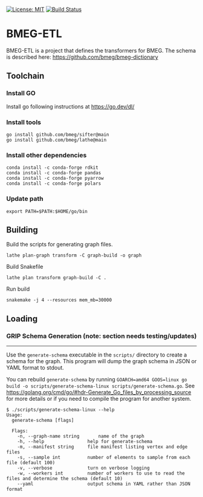 [![License: MIT](https://img.shields.io/badge/License-MIT-yellow.svg)](https://opensource.org/licenses/MIT)
[![Build Status](https://travis-ci.org/bmeg/bmeg-etl.svg?branch=master)](https://travis-ci.org/bmeg/bmeg-etl)

BMEG-ETL
========

BMEG-ETL is a project that defines the transformers for BMEG. The schema is described here: https://github.com/bmeg/bmeg-dictionary


## Toolchain

### Install GO
Install go following instructions at https://go.dev/dl/

### Install tools
```
go install github.com/bmeg/sifter@main
go install github.com/bmeg/lathe@main
```
### Install other dependencies
```
conda install -c conda-forge rdkit
conda install -c conda-forge pandas
conda install -c conda-forge pyarrow
conda install -c conda-forge polars
```

### Update path

```
export PATH=$PATH:$HOME/go/bin
```

## Building

Build the scripts for generating graph files.
```
lathe plan-graph transform -C graph-build -o graph
```

Build Snakefile
```
lathe plan transform graph-build -C .
```

Run build
```
snakemake -j 4 --resources mem_mb=30000
```

## Loading

### GRIP Schema Generation (note: section needs testing/updates)
------
Use the `generate-schema` executable in the `scripts/` directory to create a schema for the graph. 
This program will dump the graph schema in JSON or YAML format to stdout.

You can rebuild `generate-schema` by running `GOARCH=amd64 GOOS=linux go build -o scripts/generate-schema-linux scripts/generate-schema.go`. 
See https://golang.org/cmd/go/#hdr-Generate_Go_files_by_processing_source for more details or if you need to compile the 
program for another system.

```
$ ./scripts/generate-schema-linux --help
Usage:
  generate-schema [flags]

  Flags:
    -n, --graph-name string       name of the graph
    -h, --help                help for generate-schema
    -m, --manifest string     file manifest listing vertex and edge files
    -s, --sample int          number of elements to sample from each file (default 100)
    -v, --verbose             turn on verbose logging
    -w, --workers int         number of workers to use to read the files and determine the schema (default 10)
    --yaml                    output schema in YAML rather than JSON format
```
